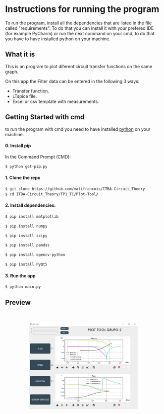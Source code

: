 <h1>
  Instructions for running the program
</h1>

To run the program, install all the dependencies that are listed in the file called "requirements". To do that you can install it with your prefered IDE (for example PyCharm) or run the next command on your cmd, to do that you have to have installed python on your machine.

## What it is

This is an program to plot diferent circuit transfer functions on the same graph.

On this app the Filter data can be entered in the following 3 ways:

- Transfer function.
- LTspice file.
- Excel or csv template with measurements.

## Getting Started with cmd

to run the program with cmd you need to have installed [python](https://www.python.org/downloads/) on your machine.

#### 0. Install pip

In the Command Prompt (CMD):

```sh
$ python get-pip.py
```

#### 1. Clone the repo

```sh
$ git clone https://github.com/matifrancois/ITBA-Circuit_Theory
$ cd ITBA-Circuit_Theory/TP1_TC/Plot-Tool/
```

#### 2. Install dependencies:

```sh
$ pip install matplotlib
```

```sh
$ pip install numpy
```

```sh
$ pip install scipy
```

```sh
$ pip install pandas
```

```sh
$ pip install opencv-python
```

```sh
$ pip install PyQt5
```

#### 3. Run the app

```sh
$ python main.py
```


## Preview

<br>
<br>

<div align="center">
<img src="../images/PlotTool.PNG" width="70%">
</div>



